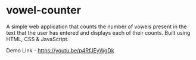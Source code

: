 # vowel-counter
A simple web application that counts the number of vowels present in the text that the user has entered and displays each of their counts. Built using HTML, CSS &amp; JavaScript.

Demo Link - https://youtu.be/p4RfJEyWgDk
